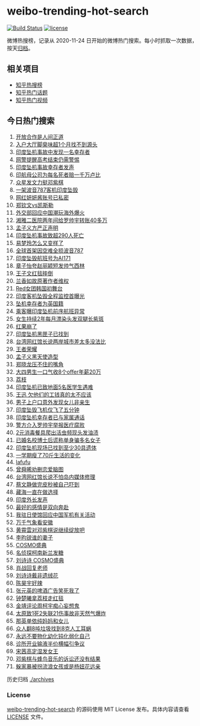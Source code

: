 # weibo-trending-hot-search

[![Build Status](https://github.com/justjavac/weibo-trending-hot-search/workflows/ci/badge.svg?branch=master)](https://github.com/justjavac/weibo-trending-hot-search/actions)
[![license](https://img.shields.io/github/license/justjavac/weibo-trending-hot-search)](https://github.com/justjavac/weibo-trending-hot-search/blob/master/LICENSE)

微博热搜榜，记录从 2020-11-24 日开始的微博热门搜索。每小时抓取一次数据，按天[归档](./archives)。

## 相关项目

- [知乎热搜榜](https://github.com/justjavac/zhihu-trending-top-search)
- [知乎热门话题](https://github.com/justjavac/zhihu-trending-hot-questions)
- [知乎热门视频](https://github.com/justjavac/zhihu-trending-hot-video)

## 今日热门搜索

<!-- BEGIN -->
<!-- 最后更新时间 Fri Jun 13 2025 04:12:19 GMT+0800 (China Standard Time) -->

1. [开放合作是人间正道](https://s.weibo.com//weibo?q=%23%E5%BC%80%E6%94%BE%E5%90%88%E4%BD%9C%E6%98%AF%E4%BA%BA%E9%97%B4%E6%AD%A3%E9%81%93%23&Refer=new_time)
1. [入户大厅脚臭味超1个月找不到源头](https://s.weibo.com//weibo?q=%23%E5%85%A5%E6%88%B7%E5%A4%A7%E5%8E%85%E8%84%9A%E8%87%AD%E5%91%B3%E8%B6%851%E4%B8%AA%E6%9C%88%E6%89%BE%E4%B8%8D%E5%88%B0%E6%BA%90%E5%A4%B4%23&t=31&band_rank=2&Refer=top)
1. [印度坠机事故中发现一名幸存者](https://s.weibo.com//weibo?q=%23%E5%8D%B0%E5%BA%A6%E5%9D%A0%E6%9C%BA%E4%BA%8B%E6%95%85%E4%B8%AD%E5%8F%91%E7%8E%B0%E4%B8%80%E5%90%8D%E5%B9%B8%E5%AD%98%E8%80%85%23&t=31&band_rank=1&Refer=top)
1. [网警提醒高考结束仍需警惕](https://s.weibo.com//weibo?q=%23%E7%BD%91%E8%AD%A6%E6%8F%90%E9%86%92%E9%AB%98%E8%80%83%E7%BB%93%E6%9D%9F%E4%BB%8D%E9%9C%80%E8%AD%A6%E6%83%95%23&t=31&band_rank=3&Refer=top)
1. [印度坠机事故幸存者发声](https://s.weibo.com//weibo?q=%23%E5%8D%B0%E5%BA%A6%E5%9D%A0%E6%9C%BA%E4%BA%8B%E6%95%85%E5%B9%B8%E5%AD%98%E8%80%85%E5%8F%91%E5%A3%B0%23&t=31&band_rank=10&Refer=top)
1. [印航母公司为每名死者赔一千万卢比](https://s.weibo.com//weibo?q=%23%E5%8D%B0%E8%88%AA%E6%AF%8D%E5%85%AC%E5%8F%B8%E4%B8%BA%E6%AF%8F%E5%90%8D%E6%AD%BB%E8%80%85%E8%B5%94%E4%B8%80%E5%8D%83%E4%B8%87%E5%8D%A2%E6%AF%94%23&t=31&band_rank=18&Refer=top)
1. [众星发文力挺邓紫棋](https://s.weibo.com//weibo?q=%23%E4%BC%97%E6%98%9F%E5%8F%91%E6%96%87%E5%8A%9B%E6%8C%BA%E9%82%93%E7%B4%AB%E6%A3%8B%23&t=31&band_rank=6&Refer=top)
1. [一架波音787客机印度坠毁](https://s.weibo.com//weibo?q=%23%E4%B8%80%E6%9E%B6%E6%B3%A2%E9%9F%B3787%E5%AE%A2%E6%9C%BA%E5%8D%B0%E5%BA%A6%E5%9D%A0%E6%AF%81%23&t=31&band_rank=8&Refer=top)
1. [网红妍妍酱账号已私密](https://s.weibo.com//weibo?q=%23%E7%BD%91%E7%BA%A2%E5%A6%8D%E5%A6%8D%E9%85%B1%E8%B4%A6%E5%8F%B7%E5%B7%B2%E7%A7%81%E5%AF%86%23&t=31&band_rank=32&Refer=top)
1. [郑钦文vs凯斯勒](https://s.weibo.com//weibo?q=%23%E9%83%91%E9%92%A6%E6%96%87vs%E5%87%AF%E6%96%AF%E5%8B%92%23&t=31&band_rank=17&Refer=top)
1. [外交部回应中国潮玩海外爆火](https://s.weibo.com//weibo?q=%23%E5%A4%96%E4%BA%A4%E9%83%A8%E5%9B%9E%E5%BA%94%E4%B8%AD%E5%9B%BD%E6%BD%AE%E7%8E%A9%E6%B5%B7%E5%A4%96%E7%88%86%E7%81%AB%23&t=31&band_rank=10&Refer=top)
1. [湘雅二医院两年间给罗帅宇转账40多万](https://s.weibo.com//weibo?q=%23%E6%B9%98%E9%9B%85%E4%BA%8C%E5%8C%BB%E9%99%A2%E4%B8%A4%E5%B9%B4%E9%97%B4%E7%BB%99%E7%BD%97%E5%B8%85%E5%AE%87%E8%BD%AC%E8%B4%A640%E5%A4%9A%E4%B8%87%23&t=31&band_rank=11&Refer=top)
1. [孟子义方严正声明](https://s.weibo.com//weibo?q=%23%E5%AD%9F%E5%AD%90%E4%B9%89%E6%96%B9%E4%B8%A5%E6%AD%A3%E5%A3%B0%E6%98%8E%23&t=31&band_rank=12&Refer=top)
1. [印度坠机事故致超290人死亡](https://s.weibo.com//weibo?q=%23%E5%8D%B0%E5%BA%A6%E5%9D%A0%E6%9C%BA%E4%BA%8B%E6%95%85%E8%87%B4%E8%B6%85290%E4%BA%BA%E6%AD%BB%E4%BA%A1%23&t=31&band_rank=10&Refer=top)
1. [易梦玲怎么又变样了](https://s.weibo.com//weibo?q=%23%E6%98%93%E6%A2%A6%E7%8E%B2%E6%80%8E%E4%B9%88%E5%8F%88%E5%8F%98%E6%A0%B7%E4%BA%86%23&t=31&band_rank=13&Refer=top)
1. [全球首架因空难全损波音787](https://s.weibo.com//weibo?q=%23%E5%85%A8%E7%90%83%E9%A6%96%E6%9E%B6%E5%9B%A0%E7%A9%BA%E9%9A%BE%E5%85%A8%E6%8D%9F%E6%B3%A2%E9%9F%B3787%23&t=31&band_rank=20&Refer=top)
1. [印度坠毁航班号为AI171](https://s.weibo.com//weibo?q=%23%E5%8D%B0%E5%BA%A6%E5%9D%A0%E6%AF%81%E8%88%AA%E7%8F%AD%E5%8F%B7%E4%B8%BAAI171%23&t=31&band_rank=28&Refer=top)
1. [章子怡夸赵丽颖短发帅气西林](https://s.weibo.com//weibo?q=%23%E7%AB%A0%E5%AD%90%E6%80%A1%E5%A4%B8%E8%B5%B5%E4%B8%BD%E9%A2%96%E7%9F%AD%E5%8F%91%E5%B8%85%E6%B0%94%E8%A5%BF%E6%9E%97%23&t=31&band_rank=5&Refer=top)
1. [王子文红毯摔倒](https://s.weibo.com//weibo?q=%23%E7%8E%8B%E5%AD%90%E6%96%87%E7%BA%A2%E6%AF%AF%E6%91%94%E5%80%92%23&t=31&band_rank=15&Refer=top)
1. [兰香如故原著作者维权](https://s.weibo.com//weibo?q=%23%E5%85%B0%E9%A6%99%E5%A6%82%E6%95%85%E5%8E%9F%E8%91%97%E4%BD%9C%E8%80%85%E7%BB%B4%E6%9D%83%23&t=31&band_rank=25&Refer=top)
1. [Red女团韩国初舞台](https://s.weibo.com//weibo?q=%23Red%E5%A5%B3%E5%9B%A2%E9%9F%A9%E5%9B%BD%E5%88%9D%E8%88%9E%E5%8F%B0%23&t=31&band_rank=43&Refer=top)
1. [印度客机坠毁全程监控首曝光](https://s.weibo.com//weibo?q=%23%E5%8D%B0%E5%BA%A6%E5%AE%A2%E6%9C%BA%E5%9D%A0%E6%AF%81%E5%85%A8%E7%A8%8B%E7%9B%91%E6%8E%A7%E9%A6%96%E6%9B%9D%E5%85%89%23&t=31&band_rank=39&Refer=top)
1. [坠机幸存者为英国籍](https://s.weibo.com//weibo?q=%23%E5%9D%A0%E6%9C%BA%E5%B9%B8%E5%AD%98%E8%80%85%E4%B8%BA%E8%8B%B1%E5%9B%BD%E7%B1%8D%23&t=31&band_rank=27&Refer=top)
1. [乘客曝印度坠机前序航班异常](https://s.weibo.com//weibo?q=%23%E4%B9%98%E5%AE%A2%E6%9B%9D%E5%8D%B0%E5%BA%A6%E5%9D%A0%E6%9C%BA%E5%89%8D%E5%BA%8F%E8%88%AA%E7%8F%AD%E5%BC%82%E5%B8%B8%23&t=31&band_rank=17&Refer=top)
1. [女生持续2年每月漂染头发双腿长紫斑](https://s.weibo.com//weibo?q=%23%E5%A5%B3%E7%94%9F%E6%8C%81%E7%BB%AD2%E5%B9%B4%E6%AF%8F%E6%9C%88%E6%BC%82%E6%9F%93%E5%A4%B4%E5%8F%91%E5%8F%8C%E8%85%BF%E9%95%BF%E7%B4%AB%E6%96%91%23&t=31&band_rank=38&Refer=top)
1. [红果崩了](https://s.weibo.com//weibo?q=%E7%BA%A2%E6%9E%9C%E5%B4%A9%E4%BA%86&t=31&band_rank=9&Refer=top)
1. [印度坠机黑匣子已找到](https://s.weibo.com//weibo?q=%23%E5%8D%B0%E5%BA%A6%E5%9D%A0%E6%9C%BA%E9%BB%91%E5%8C%A3%E5%AD%90%E5%B7%B2%E6%89%BE%E5%88%B0%23&t=31&band_rank=10&Refer=top)
1. [台湾网红馆长说两岸城市差太多没法比](https://s.weibo.com//weibo?q=%23%E5%8F%B0%E6%B9%BE%E7%BD%91%E7%BA%A2%E9%A6%86%E9%95%BF%E8%AF%B4%E4%B8%A4%E5%B2%B8%E5%9F%8E%E5%B8%82%E5%B7%AE%E5%A4%AA%E5%A4%9A%E6%B2%A1%E6%B3%95%E6%AF%94%23&t=31&band_rank=32&Refer=top)
1. [王者荣耀](https://s.weibo.com//weibo?q=%E7%8E%8B%E8%80%85%E8%8D%A3%E8%80%80&t=31&band_rank=43&Refer=top)
1. [孟子义黑天使造型](https://s.weibo.com//weibo?q=%23%E5%AD%9F%E5%AD%90%E4%B9%89%E9%BB%91%E5%A4%A9%E4%BD%BF%E9%80%A0%E5%9E%8B%23&t=31&band_rank=49&Refer=top)
1. [郑晓龙压不住的嘴角](https://s.weibo.com//weibo?q=%23%E9%83%91%E6%99%93%E9%BE%99%E5%8E%8B%E4%B8%8D%E4%BD%8F%E7%9A%84%E5%98%B4%E8%A7%92%23&t=31&band_rank=39&Refer=top)
1. [大四男生一口气收8个offer年薪20万](https://s.weibo.com//weibo?q=%23%E5%A4%A7%E5%9B%9B%E7%94%B7%E7%94%9F%E4%B8%80%E5%8F%A3%E6%B0%94%E6%94%B68%E4%B8%AAoffer%E5%B9%B4%E8%96%AA20%E4%B8%87%23&t=31&band_rank=34&Refer=top)
1. [荔枝](https://s.weibo.com//weibo?q=%E8%8D%94%E6%9E%9D&t=31&band_rank=4&Refer=top)
1. [印度坠机已致地面5名医学生遇难](https://s.weibo.com//weibo?q=%23%E5%8D%B0%E5%BA%A6%E5%9D%A0%E6%9C%BA%E5%B7%B2%E8%87%B4%E5%9C%B0%E9%9D%A25%E5%90%8D%E5%8C%BB%E5%AD%A6%E7%94%9F%E9%81%87%E9%9A%BE%23&t=31&band_rank=35&Refer=top)
1. [王迅 欠他们的工钱真的太不应该](https://s.weibo.com//weibo?q=%E7%8E%8B%E8%BF%85%20%E6%AC%A0%E4%BB%96%E4%BB%AC%E7%9A%84%E5%B7%A5%E9%92%B1%E7%9C%9F%E7%9A%84%E5%A4%AA%E4%B8%8D%E5%BA%94%E8%AF%A5&t=31&band_rank=42&Refer=top)
1. [男子上户口意外发现女儿非亲生](https://s.weibo.com//weibo?q=%23%E7%94%B7%E5%AD%90%E4%B8%8A%E6%88%B7%E5%8F%A3%E6%84%8F%E5%A4%96%E5%8F%91%E7%8E%B0%E5%A5%B3%E5%84%BF%E9%9D%9E%E4%BA%B2%E7%94%9F%23&t=31&band_rank=45&Refer=top)
1. [印度坠毁飞机仅飞了五分钟](https://s.weibo.com//weibo?q=%23%E5%8D%B0%E5%BA%A6%E5%9D%A0%E6%AF%81%E9%A3%9E%E6%9C%BA%E4%BB%85%E9%A3%9E%E4%BA%86%E4%BA%94%E5%88%86%E9%92%9F%23&t=31&band_rank=31&Refer=top)
1. [印度坠机幸存者已与家属通话](https://s.weibo.com//weibo?q=%23%E5%8D%B0%E5%BA%A6%E5%9D%A0%E6%9C%BA%E5%B9%B8%E5%AD%98%E8%80%85%E5%B7%B2%E4%B8%8E%E5%AE%B6%E5%B1%9E%E9%80%9A%E8%AF%9D%23&t=31&band_rank=14&Refer=top)
1. [警方介入罗帅宇举报医疗腐败](https://s.weibo.com//weibo?q=%23%E8%AD%A6%E6%96%B9%E4%BB%8B%E5%85%A5%E7%BD%97%E5%B8%85%E5%AE%87%E4%B8%BE%E6%8A%A5%E5%8C%BB%E7%96%97%E8%85%90%E8%B4%A5%23&t=31&band_rank=22&Refer=top)
1. [2元消毒餐具爬出活虫频现头发油渍](https://s.weibo.com//weibo?q=%232%E5%85%83%E6%B6%88%E6%AF%92%E9%A4%90%E5%85%B7%E7%88%AC%E5%87%BA%E6%B4%BB%E8%99%AB%E9%A2%91%E7%8E%B0%E5%A4%B4%E5%8F%91%E6%B2%B9%E6%B8%8D%23&t=31&band_rank=24&Refer=top)
1. [已婚名校博士后谎称单身骗多名女子](https://s.weibo.com//weibo?q=%23%E5%B7%B2%E5%A9%9A%E5%90%8D%E6%A0%A1%E5%8D%9A%E5%A3%AB%E5%90%8E%E8%B0%8E%E7%A7%B0%E5%8D%95%E8%BA%AB%E9%AA%97%E5%A4%9A%E5%90%8D%E5%A5%B3%E5%AD%90%23&t=31&band_rank=25&Refer=top)
1. [印度坠机现场已找到至少30具遗体](https://s.weibo.com//weibo?q=%23%E5%8D%B0%E5%BA%A6%E5%9D%A0%E6%9C%BA%E7%8E%B0%E5%9C%BA%E5%B7%B2%E6%89%BE%E5%88%B0%E8%87%B3%E5%B0%9130%E5%85%B7%E9%81%97%E4%BD%93%23&t=31&band_rank=46&Refer=top)
1. [一学期瘦了70斤生活的变化](https://s.weibo.com//weibo?q=%E4%B8%80%E5%AD%A6%E6%9C%9F%E7%98%A6%E4%BA%8670%E6%96%A4%E7%94%9F%E6%B4%BB%E7%9A%84%E5%8F%98%E5%8C%96&t=31&band_rank=33&Refer=top)
1. [lafufu](https://s.weibo.com//weibo?q=lafufu&t=31&band_rank=36&Refer=top)
1. [曾舜晞劝删恋爱脑图](https://s.weibo.com//weibo?q=%E6%9B%BE%E8%88%9C%E6%99%9E%E5%8A%9D%E5%88%A0%E6%81%8B%E7%88%B1%E8%84%91%E5%9B%BE&t=31&band_rank=21&Refer=top)
1. [台湾网红馆长说不怕岛内媒体修理](https://s.weibo.com//weibo?q=%E5%8F%B0%E6%B9%BE%E7%BD%91%E7%BA%A2%E9%A6%86%E9%95%BF%E8%AF%B4%E4%B8%8D%E6%80%95%E5%B2%9B%E5%86%85%E5%AA%92%E4%BD%93%E4%BF%AE%E7%90%86&t=31&band_rank=38&Refer=top)
1. [蔡文静做完皮秒被自己吓到](https://s.weibo.com//weibo?q=%E8%94%A1%E6%96%87%E9%9D%99%E5%81%9A%E5%AE%8C%E7%9A%AE%E7%A7%92%E8%A2%AB%E8%87%AA%E5%B7%B1%E5%90%93%E5%88%B0&t=31&band_rank=50&Refer=top)
1. [藏海一直在做选择](https://s.weibo.com//weibo?q=%23%E8%97%8F%E6%B5%B7%E4%B8%80%E7%9B%B4%E5%9C%A8%E5%81%9A%E9%80%89%E6%8B%A9%23&t=31&band_rank=27&Refer=top)
1. [印度外长发声](https://s.weibo.com//weibo?q=%23%E5%8D%B0%E5%BA%A6%E5%A4%96%E9%95%BF%E5%8F%91%E5%A3%B0%23&t=31&band_rank=49&Refer=top)
1. [最好的感情是双向奔赴](https://s.weibo.com//weibo?q=%23%E6%9C%80%E5%A5%BD%E7%9A%84%E6%84%9F%E6%83%85%E6%98%AF%E5%8F%8C%E5%90%91%E5%A5%94%E8%B5%B4%23&t=31&band_rank=41&Refer=top)
1. [我驻日使馆回应中国军机有关活动](https://s.weibo.com//weibo?q=%23%E6%88%91%E9%A9%BB%E6%97%A5%E4%BD%BF%E9%A6%86%E5%9B%9E%E5%BA%94%E4%B8%AD%E5%9B%BD%E5%86%9B%E6%9C%BA%E6%9C%89%E5%85%B3%E6%B4%BB%E5%8A%A8%23&t=31&band_rank=10&Refer=top)
1. [万千气象看安徽](https://s.weibo.com//weibo?q=%23%E4%B8%87%E5%8D%83%E6%B0%94%E8%B1%A1%E7%9C%8B%E5%AE%89%E5%BE%BD%23&t=31&band_rank=3&Refer=top)
1. [黄霄雲对邓紫棋说继续绽放吧](https://s.weibo.com//weibo?q=%23%E9%BB%84%E9%9C%84%E9%9B%B2%E5%AF%B9%E9%82%93%E7%B4%AB%E6%A3%8B%E8%AF%B4%E7%BB%A7%E7%BB%AD%E7%BB%BD%E6%94%BE%E5%90%A7%23&t=31&band_rank=25&Refer=top)
1. [李昀锐谁的妻子](https://s.weibo.com//weibo?q=%23%E6%9D%8E%E6%98%80%E9%94%90%E8%B0%81%E7%9A%84%E5%A6%BB%E5%AD%90%23&t=31&band_rank=19&Refer=top)
1. [COSMO盛典](https://s.weibo.com//weibo?q=COSMO%E7%9B%9B%E5%85%B8&t=31&band_rank=44&Refer=top)
1. [名侦探柯南新兰发糖](https://s.weibo.com//weibo?q=%E5%90%8D%E4%BE%A6%E6%8E%A2%E6%9F%AF%E5%8D%97%E6%96%B0%E5%85%B0%E5%8F%91%E7%B3%96&t=31&band_rank=28&Refer=top)
1. [刘诗诗 COSMO盛典](https://s.weibo.com//weibo?q=%E5%88%98%E8%AF%97%E8%AF%97%20COSMO%E7%9B%9B%E5%85%B8&t=31&band_rank=48&Refer=top)
1. [肖战回复老师](https://s.weibo.com//weibo?q=%23%E8%82%96%E6%88%98%E5%9B%9E%E5%A4%8D%E8%80%81%E5%B8%88%23&t=31&band_rank=19&Refer=top)
1. [刘诗诗戴非遗绒花](https://s.weibo.com//weibo?q=%23%E5%88%98%E8%AF%97%E8%AF%97%E6%88%B4%E9%9D%9E%E9%81%97%E7%BB%92%E8%8A%B1%23&t=31&band_rank=23&Refer=top)
1. [陈昊宇好辣](https://s.weibo.com//weibo?q=%23%E9%99%88%E6%98%8A%E5%AE%87%E5%A5%BD%E8%BE%A3%23&t=31&band_rank=16&Refer=top)
1. [张元英的啤酒广告笑死我了](https://s.weibo.com//weibo?q=%E5%BC%A0%E5%85%83%E8%8B%B1%E7%9A%84%E5%95%A4%E9%85%92%E5%B9%BF%E5%91%8A%E7%AC%91%E6%AD%BB%E6%88%91%E4%BA%86&t=31&band_rank=26&Refer=top)
1. [钟楚曦拿荔枝走红毯](https://s.weibo.com//weibo?q=%23%E9%92%9F%E6%A5%9A%E6%9B%A6%E6%8B%BF%E8%8D%94%E6%9E%9D%E8%B5%B0%E7%BA%A2%E6%AF%AF%23&t=31&band_rank=29&Refer=top)
1. [金靖评论周柯宇痴心妄想鬼](https://s.weibo.com//weibo?q=%E9%87%91%E9%9D%96%E8%AF%84%E8%AE%BA%E5%91%A8%E6%9F%AF%E5%AE%87%E7%97%B4%E5%BF%83%E5%A6%84%E6%83%B3%E9%AC%BC&t=31&band_rank=49&Refer=top)
1. [太原致1死2失联21伤事故非天然气爆炸](https://s.weibo.com//weibo?q=%23%E5%A4%AA%E5%8E%9F%E8%87%B41%E6%AD%BB2%E5%A4%B1%E8%81%9421%E4%BC%A4%E4%BA%8B%E6%95%85%E9%9D%9E%E5%A4%A9%E7%84%B6%E6%B0%94%E7%88%86%E7%82%B8%23&t=31&band_rank=7&Refer=top)
1. [那英单依纯妈妈和女儿](https://s.weibo.com//weibo?q=%E9%82%A3%E8%8B%B1%E5%8D%95%E4%BE%9D%E7%BA%AF%E5%A6%88%E5%A6%88%E5%92%8C%E5%A5%B3%E5%84%BF&t=31&band_rank=30&Refer=top)
1. [众人翻8吨垃圾找到8克人工耳蜗](https://s.weibo.com//weibo?q=%23%E4%BC%97%E4%BA%BA%E7%BF%BB8%E5%90%A8%E5%9E%83%E5%9C%BE%E6%89%BE%E5%88%B08%E5%85%8B%E4%BA%BA%E5%B7%A5%E8%80%B3%E8%9C%97%23&t=31&band_rank=37&Refer=top)
1. [永远不要物化幼化钝化弱化自己](https://s.weibo.com//weibo?q=%E6%B0%B8%E8%BF%9C%E4%B8%8D%E8%A6%81%E7%89%A9%E5%8C%96%E5%B9%BC%E5%8C%96%E9%92%9D%E5%8C%96%E5%BC%B1%E5%8C%96%E8%87%AA%E5%B7%B1&t=31&band_rank=40&Refer=top)
1. [诊所开业输液半价横幅引争议](https://s.weibo.com//weibo?q=%23%E8%AF%8A%E6%89%80%E5%BC%80%E4%B8%9A%E8%BE%93%E6%B6%B2%E5%8D%8A%E4%BB%B7%E6%A8%AA%E5%B9%85%E5%BC%95%E4%BA%89%E8%AE%AE%23&t=31&band_rank=41&Refer=top)
1. [宋茜高定湿发女王](https://s.weibo.com//weibo?q=%E5%AE%8B%E8%8C%9C%E9%AB%98%E5%AE%9A%E6%B9%BF%E5%8F%91%E5%A5%B3%E7%8E%8B&t=31&band_rank=44&Refer=top)
1. [邓紫棋与蜂鸟音乐的诉讼还没有结果](https://s.weibo.com//weibo?q=%23%E9%82%93%E7%B4%AB%E6%A3%8B%E4%B8%8E%E8%9C%82%E9%B8%9F%E9%9F%B3%E4%B9%90%E7%9A%84%E8%AF%89%E8%AE%BC%E8%BF%98%E6%B2%A1%E6%9C%89%E7%BB%93%E6%9E%9C%23&t=31&band_rank=47&Refer=top)
1. [躲家暴被拐流浪女孩或是杨妞花远亲](https://s.weibo.com//weibo?q=%23%E8%BA%B2%E5%AE%B6%E6%9A%B4%E8%A2%AB%E6%8B%90%E6%B5%81%E6%B5%AA%E5%A5%B3%E5%AD%A9%E6%88%96%E6%98%AF%E6%9D%A8%E5%A6%9E%E8%8A%B1%E8%BF%9C%E4%BA%B2%23&t=31&band_rank=48&Refer=top)

<!-- END -->

历史归档 [./archives](./archives)

### License

[weibo-trending-hot-search](https://github.com/justjavac/weibo-trending-hot-search) 的源码使用 MIT License
发布。具体内容请查看 [LICENSE](./LICENSE) 文件。
